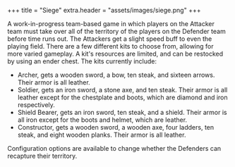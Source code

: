 +++
title = "Siege"
extra.header = "assets/images/siege.png"
+++

A work-in-progress team-based game in which players on the Attacker team must take over all of the territory of the players on the Defender team before time runs out. The Attackers get a slight speed buff to even the playing field. There are a few different kits to choose from, allowing for more varied gameplay. A kit's resources are limited, and can be restocked by using an ender chest. The kits currently include: 
- Archer, gets a wooden sword, a bow, ten steak, and sixteen arrows. Their armor is all leather. 
- Soldier, gets an iron sword, a stone axe, and ten steak. Their armor is all leather except for the chestplate and boots, which are diamond and iron respectively. 
- Shield Bearer, gets an iron sword, ten steak, and a shield. Their armor is all iron except for the boots and helmet, which are leather. 
- Constructor, gets a wooden sword, a wooden axe, four ladders, ten steak, and eight wooden planks. Their armor is all leather. 

Configuration options are available to change whether the Defenders can recapture their territory. 